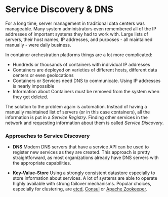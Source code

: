# Service Discovery & DNS

For a long time, server management in traditional data centers was manageable. Many system administrators even remembered all of the IP addresses of important systems they had to work with. Large lists of servers, their host names, IP addresses, and purposes - all maintained manually - were daily business.

In container orchestration platforms things are a lot more complicated:

-   Hundreds or thousands of containers with individual IP addresses
-   Containers are deployed on varieties of different hosts, different data centers or even geolocations
-   Containers or Services need DNS to communicate. Using IP addresses is nearly impossible
-   Information about Containers must be removed from the system when they get deleted.

The solution to the problem again is automation. Instead of having a manually maintained list of servers (or in this case containers), all the information is put in a _Service Registry_. Finding other services in the network and requesting information about them is called _Service Discovery_.

### Approaches to Service Discovery
- **DNS**
	Modern DNS servers that have a service API can be used to register new services as they are created. This approach is pretty straightforward, as most organizations already have DNS servers with the appropriate capabilities.

- **Key-Value-Store**
	Using a strongly consistent datastore especially to store information about services. A lot of systems are able to operate highly available with strong failover mechanisms. Popular choices, especially for clustering, are [etcd](https://github.com/coreos/etcd/), [Consul](https://www.consul.io/) or [Apache Zookeeper](https://zookeeper.apache.org/).